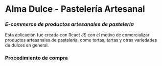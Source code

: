 # Alma Dulce - Pastelería Artesanal
### _E-commerce de productos artesanales de pastelería_

Esta aplicación fue creada con React JS con el motivo de comercializar productos artesanales de pastelería, como tortas, tartas y otras variedades de dulces en general.

### Procedimiento de compra